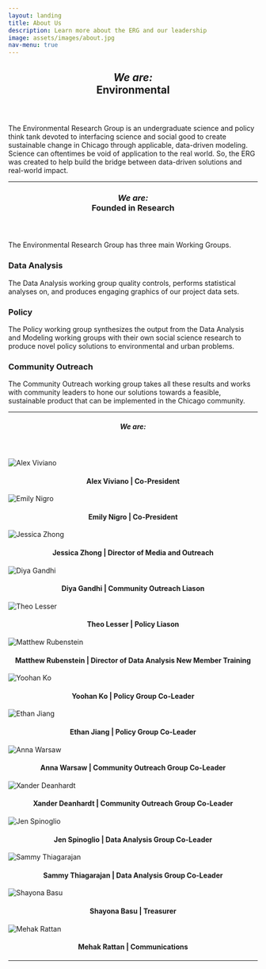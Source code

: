 ```yaml
---
layout: landing
title: About Us
description: Learn more about the ERG and our leadership
image: assets/images/about.jpg
nav-menu: true
---
```


<!-- Main -->
<div id="main" class="alt">

<!-- One -->
<section id="one">
	<div class="inner">
		<header class="major">
			<h1><i>We are:</i><br>Environmental</h1>
		</header>

<!-- Content One -->
<p>The Environmental Research Group is an undergraduate science and policy think tank devoted to interfacing science and social good to create sustainable change in Chicago through applicable, data-driven modeling. Science can oftentimes be void of application to the real world. So, the ERG was created to help build the bridge between data-driven solutions and real-world impact.</p>

<hr class="major" />

<!-- Two -->
<section id="one">
	<div class="inner">
		<header class="major">
			<h1><i>We are:</i><br>Founded in Research</h1>
		</header>

<!-- Content Two-->
<p>The Environmental Research Group has three main Working Groups. </p>
<div class="row">
	<div class="6u 12u$(small)">
		<h3>Data Analysis</h3>
		<p>The Data Analysis working group quality controls, performs statistical analyses on, and produces engaging graphics of our project data sets.</p>
	</div>
<!--	<div class="6u$ 12u$(small)">
		<h3>Modeling</h3>
		<p>The Modeling working group works with and develops geospatial and temporal environmental models, with particular interest in Machine Learning.</p>
	</div> -->
	<div class="6u 12u$(small)">
		<h3>Policy</h3>
		<p>The Policy working group synthesizes the output from the Data Analysis and Modeling working groups with their own social science research to produce novel policy solutions to environmental and urban problems.</p>
	</div>
	<div class="6u$ 12u$(small)">
		<h3>Community Outreach</h3>
		<p>The Community Outreach working group takes all these results and works with community leaders to hone our solutions towards a feasible, sustainable product that can be implemented in the Chicago community.</p>
	</div>
</div>

<hr class="major" />

<!-- Three -->
<section id="one">
	<div class="inner">
		<header class="major">
			<h1><i>We are:</i></h1>
		</header>

<!-- Content Three-->
<div class="row">
	<div class="row">
		<div class="4u 12u$(medium)">
			<img src="assets/images/img_alexfinal2.png" alt="Alex Viviano">
			<h4 style="text-align:center">Alex Viviano | Co-President</h4>
		</div>
		<div class="4u 12u$(medium)">
			<img src="assets/images/img_emilyfinal.png" alt="Emily Nigro">
			<h4 style="text-align:center">Emily Nigro | Co-President</h4>
		</div>
		<div class="4u 12u$(medium)">
			<img src="assets/images/img_jessicafinal.png" alt="Jessica Zhong">
			<h4 style="text-align:center">Jessica Zhong | Director of Media and Outreach</h4>
		</div>
		<div class="4u 12u$(medium)">
			<img src="assets/images/img_diyafinal.png" alt="Diya Gandhi">
			<h4 style="text-align:center">Diya Gandhi | Community Outreach Liason</h4>
		</div>
    		<div class="4u 12u$(medium)">
			<img src="assets/images/img_theofinal.png" alt="Theo Lesser">
			<h4 style="text-align:center">Theo Lesser | Policy Liason</h4>
		</div>
		<div class="4u 12u$(medium)">
			<img src="assets/images/img_matthewfinal.png" alt="Matthew Rubenstein">
			<h4 style="text-align:center">Matthew Rubenstein | Director of Data Analysis New Member Training</h4>
		</div>
		<div class="4u 12u$(medium)">
			<img src="assets/images/img_yoohan.png" alt="Yoohan Ko">
			<h4 style="text-align:center">Yoohan Ko | Policy Group Co-Leader</h4>
		</div>
		<div class="4u 12u$(medium)">
			<img src="assets/images/img_ethanfinal.png" alt="Ethan Jiang">
			<h4 style="text-align:center">Ethan Jiang | Policy Group Co-Leader</h4>
		</div>
		<div class="4u 12u$(medium)">
			<img src="assets/images/img_annafinal.png" alt="Anna Warsaw">
			<h4 style="text-align:center">Anna Warsaw | Community Outreach Group Co-Leader</h4>
		</div>
		<div class="4u 12u$(medium)">
			<img src="assets/images/xanderfinal.png" alt="Xander Deanhardt">
			<h4 style="text-align:center">Xander Deanhardt | Community Outreach Group Co-Leader</h4>
		</div>
		<div class="4u 12u$(medium)">
			<img src="assets/images/img_jenfinal.png" alt="Jen Spinoglio">
			<h4 style="text-align:center">Jen Spinoglio | Data Analysis Group Co-Leader</h4>
		</div>
		<div class="4u 12u$(medium)">
			<img src="assets/images/img_sammyfinal.png" alt="Sammy Thiagarajan">
			<h4 style="text-align:center">Sammy Thiagarajan | Data Analysis Group Co-Leader</h4>
		</div>
		<div class="4u 12u$(medium)">
			<img src="assets/images/img_shayonafinal.png" alt="Shayona Basu">
			<h4 style="text-align:center">Shayona Basu | Treasurer</h4>
		</div>
		<div class="4u 12u$(medium)">
			<img src="assets/images/img_mehakfinal.png" alt="Mehak Rattan">
			<h4 style="text-align:center">Mehak Rattan | Communications</h4>
		</div>
		<!--<div class="4u$ 12u$(medium)">
			<h3 style="text-align:center"></h3>
			<h4 style="text-align:center"><i></i></h4>
		</div>-->
	</div>
</div>

<hr class="major" />

<!-- End -->
</div>
